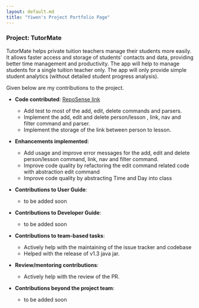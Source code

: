 ```yaml
---
layout: default.md
title: "Yiwen's Project Portfolio Page"
---
```


### Project: TutorMate

TutorMate helps private tuition teachers manage their students more easily. It allows faster access and storage of students’ contacts and data, providing better time management and productivity. The app will help to manage students for a single tuition teacher only. The app will only provide simple student analytics (without detailed student progress analysis).

Given below are my contributions to the project.

* **Code contributed**: [RepoSense link]()
    * Add test to most of the add, edit, delete commands and parsers.
    * Implement the add, edit and delete person/lesson , link, nav and filter command and parser.
    * Implement the storage of the link between person to lesson.
* **Enhancements implemented**:
    * Add usage and improve error messages for the add, edit and delete person/lesson command, link, nav and filter command.
    * Improve code quality by refactoring the edit command related code with abstraction edit command
    * Improve code quality by abstracting Time and Day into class

* **Contributions to User Guide**:
    * to be added soon

* **Contributions to Developer Guide**:
    * to be added soon

* **Contributions to team-based tasks**:
    * Actively help with the maintaining of the issue tracker and codebase
    * Helped with the release of v1.3 java jar.
* **Review/mentoring contributions**:
    * Actively help with the review of the PR.

* **Contributions beyond the project team**:
    * to be added soon

